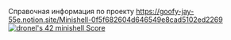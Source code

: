 Справочная информация по проекту https://goofy-jay-55e.notion.site/Minishell-0f5f682604d646549e8cad5102ed2269
[![dronel's 42 minishell Score](https://badge42.vercel.app/api/v2/cl1nnzheh004909jxe0jq0f0n/project/2452859)](https://github.com/JaeSeoKim/badge42)
